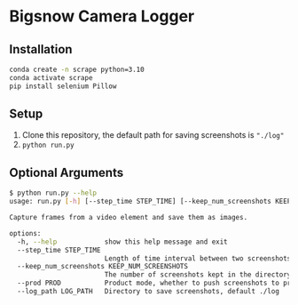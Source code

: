 # Bigsnow Camera Logger

## Installation

```bash
conda create -n scrape python=3.10
conda activate scrape
pip install selenium Pillow
```

## Setup

1. Clone this repository, the default path for saving screenshots is ```"./log"```
1. ```python run.py```

## Optional Arguments

```bash
$ python run.py --help
usage: run.py [-h] [--step_time STEP_TIME] [--keep_num_screenshots KEEP_NUM_SCREENSHOTS] [--prod PROD] [--log_path LOG_PATH]

Capture frames from a video element and save them as images.

options:
  -h, --help            show this help message and exit
  --step_time STEP_TIME
                        Length of time interval between two screenshots in seconds, default 900.
  --keep_num_screenshots KEEP_NUM_SCREENSHOTS
                        The number of screenshots kept in the directory, default 100.
  --prod PROD           Product mode, whether to push screenshots to prod branch, default True
  --log_path LOG_PATH   Directory to save screenshots, default ./log
```
